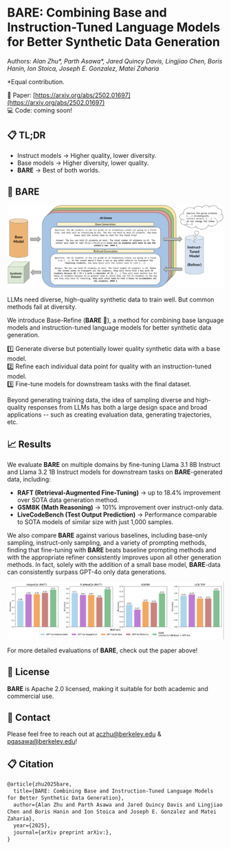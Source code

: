# BARE: Combining Base and Instruction-Tuned Language Models for Better Synthetic Data Generation

Authors: *Alan Zhu\*, Parth Asawa\*, Jared Quincy Davis, Lingjiao Chen, Boris Hanin, Ion Stoica, Joseph E. Gonzalez, Matei Zaharia*

*Equal contribution.

📜 Paper: [https://arxiv.org/abs/2502.01697](https://arxiv.org/abs/2502.01697)  
💻 Code: coming soon!

## 📋 TL;DR

- Instruct models → Higher quality, lower diversity.
- Base models → Higher diversity, lower quality.
- **BARE** → Best of both worlds.

## 🐻 BARE

![image](assets/BARE.png)

LLMs need diverse, high-quality synthetic data to train well. But common methods fail at diversity.

We introduce Base-Refine (**BARE** 🐻), a method for combining base language models and instruction-tuned language models for better synthetic data generation.

1️⃣ Generate diverse but potentially lower quality synthetic data with a base model.  
2️⃣ Refine each individual data point for quality with an instruction-tuned model.  
3️⃣ Fine-tune models for downstream tasks with the final dataset.

Beyond generating training data, the idea of sampling diverse and high-quality responses from LLMs has both a large design space and broad applications -- such as creating evaluation data, generating trajectories, etc.

## 📈 Results

We evaluate **BARE** on multiple domains by fine-tuning Llama 3.1 8B Instruct and Llama 3.2 1B Instruct models for downstream tasks on **BARE**-generated data, including:

- **RAFT (Retrieval-Augmented Fine-Tuning)** → up to 18.4% improvement over SOTA data generation method.
- **GSM8K (Math Reasoning)** → 101% improvement over instruct-only data.
- **LiveCodeBench (Test Output Prediction)** → Performance comparable to SOTA models of similar size with just 1,000 samples.

We also compare **BARE** against various baselines, including base-only sampling, instruct-only sampling, and a variety of prompting methods, finding that fine-tuning with **BARE** beats baseline prompting methods and with the appropriate refiner consistently improves upon all other generation methods. In fact, solely with the addition of a small base model, **BARE**-data can consistently surpass GPT-4o only data generations.

![image](assets/comparisons.png)

For more detailed evaluations of **BARE**, check out the paper above!

## 📜 License

**BARE** is Apache 2.0 licensed, making it suitable for both academic and commercial use.

## 📧 Contact

Please feel free to reach out at aczhu@berkeley.edu & pgasawa@berkeley.edu!

## 📋 Citation

```text
@article{zhu2025bare,
  title={BARE: Combining Base and Instruction-Tuned Language Models for Better Synthetic Data Generation},
  author={Alan Zhu and Parth Asawa and Jared Quincy Davis and Lingjiao Chen and Boris Hanin and Ion Stoica and Joseph E. Gonzalez and Matei Zaharia},
  year={2025},
  journal={arXiv preprint arXiv:},
} 
```
